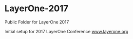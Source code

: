 # LayerOne-2017
Public Folder for LayerOne 2017

Initial setup for 2017 LayerOne Conference www.layerone.org

